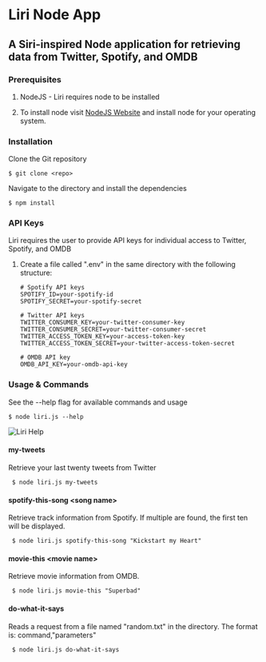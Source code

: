 # Liri Node App

## A Siri-inspired Node application for retrieving data from Twitter, Spotify, and OMDB

### Prerequisites
1. NodeJS - Liri requires node to be installed

2. To install node visit [NodeJS Website](https://nodejs.org/en/ "Node.js") and install node for your operating system.


### Installation
Clone the Git repository
```
$ git clone <repo>
```
Navigate to the directory and install the dependencies 
```
$ npm install
 ```

### API Keys
Liri requires the user to provide API keys for individual access to Twitter, Spotify, and OMDB
1. Create a file called ".env" in the same directory with the following structure:

    ```
    # Spotify API keys
    SPOTIFY_ID=your-spotify-id
    SPOTIFY_SECRET=your-spotify-secret
     
    # Twitter API keys
    TWITTER_CONSUMER_KEY=your-twitter-consumer-key
    TWITTER_CONSUMER_SECRET=your-twitter-consumer-secret
    TWITTER_ACCESS_TOKEN_KEY=your-access-token-key
    TWITTER_ACCESS_TOKEN_SECRET=your-twitter-access-token-secret
     
    # OMDB API key
    OMDB_API_KEY=your-omdb-api-key
    ```
### Usage & Commands
See the --help flag for available commands and usage
```
$ node liri.js --help
```
![Liri Help](sample/help.jpg?raw=true)

#### my-tweets
Retrieve your last twenty tweets from Twitter
```
 $ node liri.js my-tweets
```

#### spotify-this-song \<song name>
Retrieve track information from Spotify.  If multiple are found, the first ten will be displayed.
```
 $ node liri.js spotify-this-song "Kickstart my Heart"
```

#### movie-this \<movie name>
Retrieve movie information from OMDB.
```
 $ node liri.js movie-this "Superbad"
```

#### do-what-it-says
Reads a request from a file named "random.txt" in the directory.  The format is: command,"parameters"
```
 $ node liri.js do-what-it-says
```

